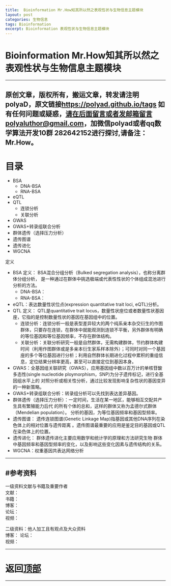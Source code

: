 ```yaml
---
title:  Bioinformation Mr.How知其所以然之表观性状与生物信息主题模块
layout: post
categories: 生物信息
tags: Bioinformation
excerpt: Bioinformation 表观性状与生物信息主题模块
---
```

 

# Bioinformation Mr.How知其所以然之表观性状与生物信息主题模块 <span id="home">

---

原创文章，版权所有，搬运文章，转发请注明polyaD，原文链接<https://polyad.github.io/tags>
如有任何问题或疑惑，请在后面留言或者发邮箱留言polyaluthor@gmail.com，加微信polyad或者qq数学算法开发10群 282642152进行探讨,请备注：Mr.How。  
---
# 目录
- BSA  
  - DNA-BSA  
  - RNA-BSA  
- eQTL  
- QTL  
  - 连锁分析  
  - 关联分析  
- GWAS  
- GWAS+转录组联合分析  
-  群体遗传（选择压力分析）  
- 遗传图谱
- 遗传进化
- WGCNA

定义
- BSA 
  定义： BSA混合分组分析（Bulked segregation analysis），也称分离群体分组分析， 是一种通过在群体中挑选极端或代表性性状的个体组成混池进行分析的方法。 
  - DNA-BSA：   
  - RNA-BSA：   
- eQTL：表达数量性状位点(expression quantitative trait loci, eQTL)分析。      
- QTL 
  定义： QTL是quantitative trait locus，数量性状座位或者数量性状基因座，它指的是控制数量性状的基因在基因组中的位置。   
  - 连锁分析：连锁分析一般是表型差异较大的两个纯系亲本杂交衍生的作图群体，只要存在连锁，在群体中就能观测到连锁不平衡，另外群体有明确的等位基因和等位基因频率，不存在群体结构。       
  - 关联分析：关联分析研究一般是自然群体，无需构建群体，节约群体构建时间（利用作图群体或是多亲本衍生家系样本除外）；可同时对同一个基因座的多个等位基因进行分析；利用自然群体长期进化过程中累积的重组信息，定位结果分辨率更高，甚至可以直接定位到基因本身。     
- GWAS：全基因组关联研究（GWAS），应用基因组中数以百万计的单核苷酸多态性(single nucleotide ploymorphism，SNP)为分子遗传标记，进行全基因组水平上的 对照分析或相关性分析，通过比较发现影响复杂性状的基因变异的一种新策略。     
- GWAS+转录组联合分析：转录组分析可以先找到表达差异基因。     
- 群体遗传（选择压力分析）：一定时间，生活在某一地区，能够相互交配并产生具有繁殖能力后代 的所有个体的总和，这样的群体又称为孟德尔式群体（Mendelian population）。 分析的基因，为等位基因频率和基因型频率。      
- 遗传图谱： 遗传连锁图谱(Genetic Linkage Map)指基因或其他DNA序列在染色体上的相对位置与遗传距离 。遗传图谱最重要的应用是鉴定目的基因或QTL在染色体上的位置。     
- 遗传进化： 群体遗传进化主要应用数学和统计学的原理和方法研究生物 群体中基因频率和基因型频率的变化，以及影响这些变化因素与遗传结构的关系。   
- WGCNA：权重基因共表达网络分析










-----
#参考资料  
-----  
一级资料文献与书籍及重要作者  
文献：  
书籍：  
博客：   
论坛：   
视频：  

二级资料：他人加工且有观点及大众资料  
博客： 
论坛：   
视频：    



-----

# **返回[顶部](#home)**

---- 